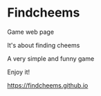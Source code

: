 # Findcheems
Game web page

It's about finding cheems

A very simple and funny game

Enjoy it!

https://findcheems.github.io
